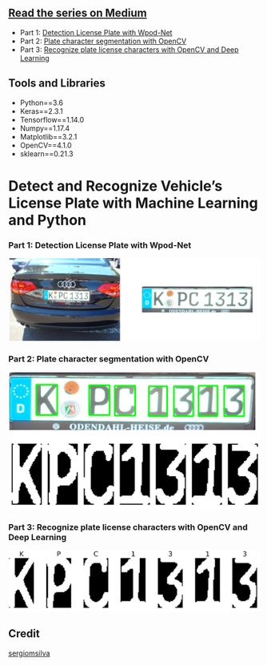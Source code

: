 ## [Read the series on Medium](https://medium.com/@quangnhatnguyenle/detect-and-recognize-vehicles-license-plate-with-machine-learning-and-python-part-1-detection-795fda47e922)
- Part 1: [Detection License Plate with Wpod-Net](https://medium.com/@quangnhatnguyenle/detect-and-recognize-vehicles-license-plate-with-machine-learning-and-python-part-1-detection-795fda47e922)
- Part 2: [Plate character segmentation with OpenCV](https://medium.com/@quangnhatnguyenle/detect-and-recognize-vehicles-license-plate-with-machine-learning-and-python-part-2-plate-de644de9849f)
- Part 3: [Recognize plate license characters with OpenCV and Deep Learning](https://medium.com/@quangnhatnguyenle/detect-and-recognize-vehicles-license-plate-with-machine-learning-and-python-part-3-recognize-be2eca1a9f12)

## Tools and Libraries
- Python==3.6
- Keras==2.3.1
- Tensorflow==1.14.0
- Numpy==1.17.4
- Matplotlib==3.2.1
- OpenCV==4.1.0
- sklearn==0.21.3

# Detect and Recognize Vehicle’s License Plate with Machine Learning and Python 

### Part 1: Detection License Plate with Wpod-Net

<p align="center"><img src="./figures/Part1_result.jpg" width=640></p>

### Part 2: Plate character segmentation with OpenCV

<p align="center"><img src="./figures/Part2_result.jpg" width=640></p>

### Part 3: Recognize plate license characters with OpenCV and Deep Learning

<p align="center"><img src="./figures/Part3_result.jpg" width=640></p>


## Credit
[sergiomsilva](https://github.com/sergiomsilva/alpr-unconstrained)
